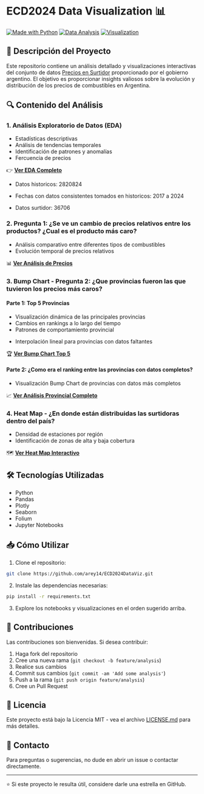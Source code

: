 # ECD2024 Data Visualization 📊

[![Made with Python](https://img.shields.io/badge/Made%20with-Python-blue?style=flat-square&logo=python)](https://www.python.org/)
[![Data Analysis](https://img.shields.io/badge/Data-Analysis-green?style=flat-square&logo=pandas)](https://pandas.pydata.org/)
[![Visualization](https://img.shields.io/badge/Data-Visualization-orange?style=flat-square&logo=plotly)](https://plotly.com/)

## 📌 Descripción del Proyecto

Este repositorio contiene un análisis detallado y visualizaciones interactivas del conjunto de datos [Precios en Surtidor](https://datos.gob.ar/dataset/energia-precios-surtidor---resolucion-3142016) proporcionado por el gobierno argentino. El objetivo es proporcionar insights valiosos sobre la evolución y distribución de los precios de combustibles en Argentina.

## 🔍 Contenido del Análisis

### 1. Análisis Exploratorio de Datos (EDA)
- Estadísticas descriptivas
- Análisis de tendencias temporales
- Identificación de patrones y anomalías
- Fercuencia de precios

👉 **[Ver EDA Completo](https://arey14.github.io/ECD2024DataViz/EDA.html)**

- Datos historicos: 2820824
- Fechas con datos consistentes tomados en historicos: 2017 a 2024

- Datos surtidor: 36706

### 2. Pregunta 1: ¿Se ve un cambio de precios relativos entre los productos? ¿Cual es el producto más caro?
- Análisis comparativo entre diferentes tipos de combustibles
- Evolución temporal de precios relativos

📊 **[Ver Análisis de Precios](https://arey14.github.io/ECD2024DataViz/Comparación%20precios%20relativos.html)**

### 3. Bump Chart - Pregunta 2: ¿Que provincias fueron las que tuvieron los precios más caros?
#### Parte 1: Top 5 Provincias
- Visualización dinámica de las principales provincias
- Cambios en rankings a lo largo del tiempo
- Patrones de comportamiento provincial
* Interpolación lineal para provincias con datos faltantes

🏆 **[Ver Bump Chart Top 5](https://arey14.github.io/ECD2024DataViz/Bump%20chart%20top%205.html)**

#### Parte 2: ¿Como era el ranking entre las provincias con datos completos?
- Visualización Bump Chart de provincias con datos más completos

📈 **[Ver Análisis Provincial Completo](https://arey14.github.io/ECD2024DataViz/bump%20chart%20provincias%20con%20datos%20completos.html)**

### 4. Heat Map - ¿En donde están distribuidas las surtidoras dentro del país?
- Densidad de estaciones por región
- Identificación de zonas de alta y baja cobertura

🗺️ **[Ver Heat Map Interactivo](https://arey14.github.io/ECD2024DataViz/heatmap.html)**

## 🛠️ Tecnologías Utilizadas

- Python
- Pandas
- Plotly
- Seaborn
- Folium
- Jupyter Notebooks

## 📥 Cómo Utilizar

1. Clone el repositorio:
```bash
git clone https://github.com/arey14/ECD2024DataViz.git
```

2. Instale las dependencias necesarias:
```bash
pip install -r requirements.txt
```

3. Explore los notebooks y visualizaciones en el orden sugerido arriba.



## 🤝 Contribuciones

Las contribuciones son bienvenidas. Si desea contribuir:

1. Haga fork del repositorio
2. Cree una nueva rama (`git checkout -b feature/analysis`)
3. Realice sus cambios
4. Commit sus cambios (`git commit -am 'Add some analysis'`)
5. Push a la rama (`git push origin feature/analysis`)
6. Cree un Pull Request

## 📝 Licencia

Este proyecto está bajo la Licencia MIT - vea el archivo [LICENSE.md](LICENSE.md) para más detalles.

## 📧 Contacto

Para preguntas o sugerencias, no dude en abrir un issue o contactar directamente.

---
⭐ Si este proyecto le resulta útil, considere darle una estrella en GitHub.
